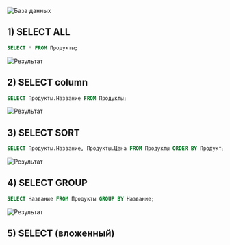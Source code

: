 ![База данных](/0.png)

## 1) SELECT ALL
```sql
SELECT * FROM Продукты;
```
![Результат](/1.png)

## 2) SELECT column
```sql
SELECT Продукты.Название FROM Продукты;
```
![Результат](/2.png)

## 3) SELECT SORT
```sql
SELECT Продукты.Название, Продукты.Цена FROM Продукты ORDER BY Продукты.Цена;
```
![Результат](/3.png)

## 4) SELECT GROUP
```sql
SELECT Название FROM Продукты GROUP BY Название;
```
![Результат](/4.png)

## 5) SELECT (вложенный)

